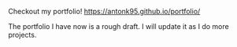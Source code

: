 Checkout my portfolio! https://antonk95.github.io/portfolio/

The portfolio I have now is a rough draft. 
I will update it as I do more projects.

